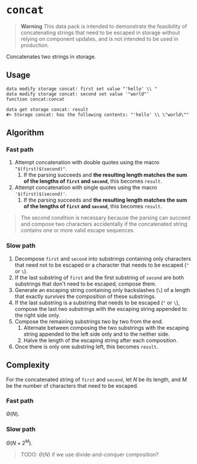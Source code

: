 # <samp>concat</samp>

> **Warning**
> This data pack is intended to demonstrate the feasibility of concatenating strings that need to be escaped in storage without relying on component updates, and is not intended to be used in production.

Concatenates two strings in storage.

## Usage

```mcfunction
data modify storage concat: first set value "'hello' \\ "
data modify storage concat: second set value '"world"'
function concat:concat

data get storage concat: result
#> Storage concat: has the following contents: "'hello' \\ \"world\""
```

## Algorithm

### Fast path

1. Attempt concatenation with double quotes using the macro `"$(first)$(second)"`.
    1. If the parsing succeeds and **the resulting length matches the sum of the lengths of `first` and `second`**, this becomes `result`.
2. Attempt concatenation with single quotes using the macro `'$(first)$(second)'`.
    1. If the parsing succeeds and **the resulting length matches the sum of the lengths of `first` and `second`**, this becomes `result`.

> The second condition is necessary because the parsing can succeed and compose two characters accidentally if the concatenated string contains one or more valid escape sequences.

### Slow path

1. Decompose `first` and `second` into substrings containing only characters that need not to be escaped or a character that needs to be escaped (`"` or `\`).
2. If the last substring of `first` and the first substring of `second` are both substrings that don't need to be escaped, compose them.
3. Generate an escaping string containing only backslashes (`\`) of a length that exactly *survives* the composition of these substrings.
4. If the last substring is a substring that needs to be escaped (`"` or `\`), compose the last two substrings with the escaping string appended to the right side only.
5. Compose the remaining substrings two by two from the end.
    1. Alternate between composing the two substrings with the escaping string appended to the left side only and to the neither side.
    2. Halve the length of the escaping string after each composition.
6. Once there is only one substring left, this becomes `result`.

## Complexity

For the concatenated string of `first` and `second`, let $N$ be its length, and $M$ be the number of characters that need to be escaped.

### Fast path

$\Theta(N)$.

### Slow path

$\Theta(N + 2^M)$.

> TODO: $\Theta(N)$ if we use divide-and-conquer composition?
